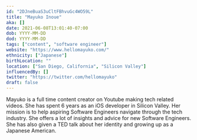 ```yaml
---
id: "2DJneBuaS3uCltFBhvuGc4WO59L"
title: "Mayuko Inoue"
aka: []
date: 2021-06-08T13:01:40-07:00
dob: YYYY-MM-DD
dod: YYYY-MM-DD
tags: ["content", "software engineer"]
website: "https://www.hellomayuko.com/"
ethnicity: ["Japanese"]
birthLocation: ""
location: ["San Diego, California", "Silicon Valley"]
influencedBy: []
twitter: "https://twitter.com/hellomayuko"
draft: false
---
```


Mayuko is a full time content creator on Youtube making tech related videos. She
has spent 6 years as an iOS developer in Silicon Valley. Her mission is to help
aspiring Software Engineers navigate through the tech industry. She offers a lot
of insights and advice for new Software Engineers. She has also given a TED talk
about her identity and growing up as a Japanese American.
